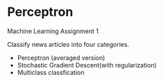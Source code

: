 # Perceptron
Machine Learning Assignment 1

Classify news articles into four categories.

- Perceptron (averaged version)
- Stochastic Gradient Descent(with regularization)
- Multiclass classfication
